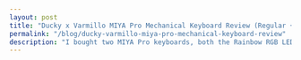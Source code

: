 ```yaml
---
layout: post
title: "Ducky x Varmillo MIYA Pro Mechanical Keyboard Review (Regular + Mac Variants)"
permalink: "/blog/ducky-varmillo-miya-pro-mechanical-keyboard-review"
description: "I bought two MIYA Pro keyboards, both the Rainbow RGB LED, and the Mac White LED variants. Here's my comprehensive review of the two boards."
---
```




<!--more-->

##